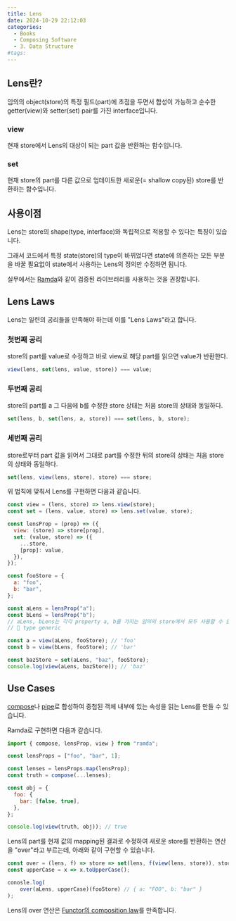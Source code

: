 ```yaml
---
title: Lens
date: 2024-10-29 22:12:03
categories:
  - Books
  - Composing Software
  - 3. Data Structure
#tags:
---
```

## Lens란?

임의의 object(store)의 특정 필드(part)에 초점을 두면서 합성이 가능하고 순수한 getter(view)와 setter(set) pair를 가진 interface입니다.

### view

현재 store에서 Lens의 대상이 되는 part 값을 반환하는 함수입니다.

### set

현재 store의 part를 다른 값으로 업데이트한 새로운(= shallow copy된) store를 반환하는 함수입니다.

## 사용이점

Lens는 store의 shape(type, interface)와 독립적으로 적용할 수 있다는 특징이 있습니다.

그래서 코드에서 특정 state(store)의 type이 바뀌었다면 state에 의존하는 모든 부분을 바꿀 필요없이 state에서 사용하는 Lens의 정의만 수정하면 됩니다.

실무에서는 [Ramda](https://ramdajs.com/docs/)와 같이 검증된 라이브러리를 사용하는 것을 권장합니다.

## Lens Laws

Lens는 일련의 공리들을 만족해야 하는데 이를 "Lens Laws"라고 합니다.

### 첫번째 공리

store의 part를 value로 수정하고 바로 view로 해당 part를 읽으면 value가 반환한다.

```js
view(lens, set(lens, value, store)) === value;
```

### 두번째 공리

store의 part를 a 그 다음에 b를 수정한 store 상태는 처음 store의 상태와 동일하다.

```js
set(lens, b, set(lens, a, store)) === set(lens, b, store);
```

### 세번째 공리

store로부터 part 값을 읽어서 그대로 part를 수정한 뒤의 store의 상태는 처음 store의 상태와 동일하다.

```js
set(lens, view(lens, store), store) === store;
```

위 법칙에 맞춰서 Lens를 구현하면 다음과 같습니다.

```js
const view = (lens, store) => lens.view(store);
const set = (lens, value, store) => lens.set(value, store);

const lensProp = (prop) => ({
  view: (store) => store[prop],
  set: (value, store) => ({
    ...store,
    [prop]: value,
  }),
});
```

```js
const fooStore = {
  a: "foo",
  b: "bar",
};

const aLens = lensProp("a");
const bLens = lensProp("b");
// aLens, bLens는 각각 property a, b를 가지는 임의의 store에서 모두 사용할 수 있습니다!
// 🙌 type generic

const a = view(aLens, fooStore); // 'foo'
const b = view(bLens, fooStore); // 'bar'

const bazStore = set(aLens, "baz", fooStore);
console.log(view(aLens, bazStore)); // 'baz'
```

## Use Cases

[compose](../../concepts/curry-function#compose)나 [pipe](../../concepts/curry-function#pipe)로 합성하여 중첩된 객체 내부에 있는 속성을 읽는 Lens를 만들 수 있습니다.

Ramda로 구현하면 다음과 같습니다.

```jsx
import { compose, lensProp, view } from "ramda";

const lensProps = ["foo", "bar", 1];

const lenses = lensProps.map(lensProp);
const truth = compose(...lenses);

const obj = {
  foo: {
    bar: [false, true],
  },
};

console.log(view(truth, obj)); // true
```

Lens의 part를 현재 값의 mapping된 결과로 수정하여 새로운 store를 반환하는 연산을 "over"라고 부르는데, 아래와 같이 구현할 수 있습니다.

```js
const over = (lens, f) => store => set(lens, f(view(lens, store)), store);
const upperCase = x => x.toUpperCase();

conosle.log(
	over(aLens, upperCase)(fooStore) // { a: "FOO", b: "bar" }
);
```

Lens의 over 연산은 [Functor의 composition law](../../data-structure/functor-category#Composition)를 만족합니다.
